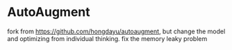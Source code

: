# AutoAugment

fork from https://github.com/hongdayu/autoaugment, but change the model and optimizing from individual thinking.
fix the memory leaky problem
